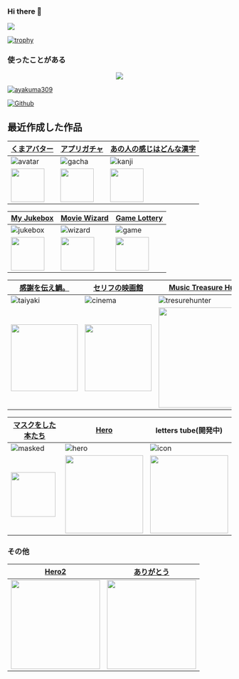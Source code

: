 ### Hi there 👋

![](https://github-profile-summary-cards.vercel.app/api/cards/profile-details?username=ayakuma309&theme=2077)

[![trophy](https://github-profile-trophy.vercel.app/?username=ayakuma309&theme=onedark)](https://github-profile-trophy.vercel.app/?username=ayakuma309&theme=tokyonight)

### 使ったことがある
<p align="center">
  <a href="https://skillicons.dev">
    <img src="https://skillicons.dev/icons?i=git,github,docker,bootstrap,emotion,materialui,tailwind,html,css,sass,js,ts,ruby,jquery,react,nextjs,nodejs,express,rails,jest,prisma,mysql,postgres,postman,firebase,planetscale,supabase,netlify,vercel" />
  </a>
</p>


<p align="left">
  <a href="https://github.com/ayakuma309">
    <img src="https://komarev.com/ghpvc/?username=ayakuma309" alt="ayakuma309" />
  </a>
</p>

[![Github](https://img.shields.io/badge/--FFFFFF?style=social&logo=github&label=Follow%20ayakuma309)](https://github.com/ayakuma309)


## 最近作成した作品 

| [くまアバター](https://kuma-avatar.vercel.app/) | [アプリガチャ](https://pf-gacha.web.app/) |[あの人の感じはどんな漢字](https://feeling-kanji.vercel.app/)|
----|---- | ----
| ![avatar](https://github.com/ayakuma309/ayakuma309/assets/113405777/ca426da0-1290-4384-8951-bfd8ac45bfee)|![gacha](https://github.com/ayakuma309/ayakuma309/assets/113405777/5214587e-d533-4a81-bd60-cbf598a4aa8b) |![kanji](https://github.com/ayakuma309/ayakuma309/assets/113405777/2a68454c-0a60-48b7-bd32-889104c0a640)
|<img src="https://skillicons.dev/icons?i=js,react,vercel" width="75px" />|<img src="https://skillicons.dev/icons?i=ts,react,firebase" width="75px" />|<img src="https://skillicons.dev/icons?i=js,nextjs,vercel" width="75px" />|

| [My Jukebox ](https://my-jukebox.vercel.app/)|[Movie Wizard](https://movie-wizard.vercel.app/)|[Game Lottery](https://game-lottery-one.vercel.app/ )
----|---- | ----
|![jukebox](https://github.com/ayakuma309/ayakuma309/assets/113405777/cd5d7d8f-501a-4241-a730-97c0c143ed0a)|![wizard](https://github.com/ayakuma309/ayakuma309/assets/113405777/bfdf8c53-312b-44f0-b98f-806772ede68a)| ![game](https://github.com/ayakuma309/ayakuma309/assets/113405777/94b209e1-04a9-4a60-bb43-d784f4792c4f)
|<img src="https://skillicons.dev/icons?i=ts,nextjs,vercel" width="75px" />|<img src="https://skillicons.dev/icons?i=ts,nextjs,vercel" width="75px" />|<img src="https://skillicons.dev/icons?i=ts,nextjs,vercel" width="75px" />|

| [感謝を伝え鯛。](https://thank-you-tai.vercel.app)| [セリフの映画館](https://movie-dialoge.vercel.app/) |[Music Treasure Hunter](https://music-treasurehunter.vercel.app/)|
----|---- | ----
| ![taiyaki](https://github.com/ayakuma309/ayakuma309/assets/113405777/04d2f727-54df-44b1-9e96-ee369ddfa26e)|![cinema](https://github.com/ayakuma309/ayakuma309/assets/113405777/99abb066-889b-4f48-b655-92a4688ed776)|![tresurehunter](https://github.com/ayakuma309/ayakuma309/assets/113405777/86906212-d773-45d6-857f-7abb979e7c77)
|<img src="https://skillicons.dev/icons?i=materialui,tailwind,ts,nextjs,firebase,vercel" width="150px" />|<img src="https://skillicons.dev/icons?i=materialui,tailwind,ts,nextjs,firebase,vercel" width="150px" />|<img src="https://skillicons.dev/icons?i=materialui,tailwind,ts,nextjs,firebase,vercel,ruby,rails,postgres" width="225px" />|

| [マスクをした本たち](https://maskedbook.fly.dev/)| [Hero](https://movie-heroes.vercel.app/) |letters tube(開発中)|
----|---- | ----
| ![masked](https://github.com/ayakuma309/ayakuma309/assets/113405777/d13aac3a-d20f-41eb-b9ba-e367077fc272)|![hero](https://github.com/ayakuma309/ayakuma309/assets/113405777/f517d834-ffae-4018-b1cb-c26576bab527)|![icon](https://github.com/ayakuma309/ayakuma309/assets/113405777/59f6cee2-5aa7-4a11-8ec8-673b424295e4)
|<img src="https://skillicons.dev/icons?i=tailwind,ruby,rails,postgres" width="100px" />|<img src="https://skillicons.dev/icons?i=materialui,tailwind,ts,nextjs,prisma,postgres,vercel" width="175px" />|<img src="https://skillicons.dev/icons?i=tailwind,ts,nextjs,prisma,mysql,planetscale,vercel" width="175px" />|

### その他
|[Hero2](https://timely-licorice-24485d.netlify.app/)|[ありがとう](https://festival-60805.web.app/)
----|---- 
|<img src="https://github.com/ayakuma309/ayakuma309/assets/113405777/b6602196-f9fe-491e-a54e-52799ce08a0a" width="200px" />|<img src="https://github.com/ayakuma309/ayakuma309/assets/113405777/4752377e-4d48-4b6e-b8d1-62f91324aaa8" width="200px"  />
  
